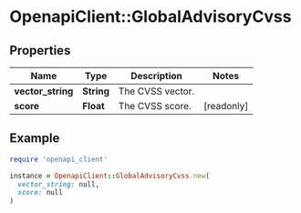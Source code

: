 # OpenapiClient::GlobalAdvisoryCvss

## Properties

| Name | Type | Description | Notes |
| ---- | ---- | ----------- | ----- |
| **vector_string** | **String** | The CVSS vector. |  |
| **score** | **Float** | The CVSS score. | [readonly] |

## Example

```ruby
require 'openapi_client'

instance = OpenapiClient::GlobalAdvisoryCvss.new(
  vector_string: null,
  score: null
)
```

